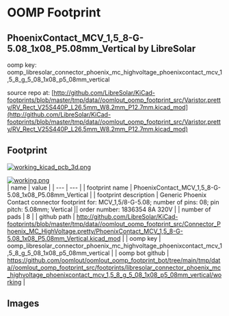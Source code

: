 # OOMP Footprint  
## PhoenixContact_MCV_1,5_8-G-5.08_1x08_P5.08mm_Vertical  by LibreSolar  
  
oomp key: oomp_libresolar_connector_phoenix_mc_highvoltage_phoenixcontact_mcv_1,5_8_g_5_08_1x08_p5_08mm_vertical  
  
source repo at: [http://github.com/LibreSolar/KiCad-footprints/blob/master/tmp/data//oomlout_oomp_footprint_src/Varistor.pretty/RV_Rect_V25S440P_L26.5mm_W8.2mm_P12.7mm.kicad_mod](http://github.com/LibreSolar/KiCad-footprints/blob/master/tmp/data//oomlout_oomp_footprint_src/Varistor.pretty/RV_Rect_V25S440P_L26.5mm_W8.2mm_P12.7mm.kicad_mod)  
## Footprint  
  
[![working_kicad_pcb_3d.png](working_kicad_pcb_3d_600.png)](working_kicad_pcb_3d.png)  
  
[![working.png](working_600.png)](working.png)  
| name | value | 
| --- | --- | 
| footprint name | PhoenixContact_MCV_1,5_8-G-5.08_1x08_P5.08mm_Vertical | 
| footprint description | Generic Phoenix Contact connector footprint for: MCV_1,5/8-G-5.08; number of pins: 08; pin pitch: 5.08mm; Vertical || order number: 1836354 8A 320V | 
| number of pads | 8 | 
| github path | http://github.com/LibreSolar/KiCad-footprints/blob/master/tmp/data//oomlout_oomp_footprint_src/Connector_Phoenix_MC_HighVoltage.pretty/PhoenixContact_MCV_1,5_8-G-5.08_1x08_P5.08mm_Vertical.kicad_mod | 
| oomp key | oomp_libresolar_connector_phoenix_mc_highvoltage_phoenixcontact_mcv_1,5_8_g_5_08_1x08_p5_08mm_vertical | 
| oomp bot github | https://github.com/oomlout/oomlout_oomp_footprint_bot/tree/main/tmp/data//oomlout_oomp_footprint_src/footprints/libresolar_connector_phoenix_mc_highvoltage_phoenixcontact_mcv_1,5_8_g_5_08_1x08_p5_08mm_vertical/working | 
## Images  
